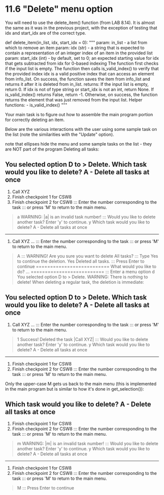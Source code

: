 # 11.6 "Delete" menu option

You will need to use the delete_item() function (from LAB 8.14). It is almost the same as it was in the previous project, with the exception of testing that idx and start_idx are of the correct type.

def delete_item(in_list, idx, start_idx = 0):
    """
    param: in_list - a list from which to remove an item
    param: idx (str) - a string that is expected to
            contain a representation of an integer index
            of an item in the provided list
    param: start_idx (int) - by default, set to 0;
            an expected starting value for idx that
            gets subtracted from idx for 0-based indexing
    The function first checks if the input list is empty.
    The function then calls is_valid_index() to verify
    that the provided index idx is a valid positive
    index that can access an element from info_list.
    On success, the function saves the item from info_list
    and returns it after it is deleted from in_list.
    returns:
    If the input list is empty, return 0.
    If idx is not of type string or start_idx is not an int, return None.
    If is_valid_index() returns False, return -1.
    Otherwise, on success, the function returns the element
    that was just removed from the input list.
    Helper functions:
    - is_valid_index()
    """

Your main task is to figure out how to assemble the main program portion for correctly deleting an item.

Below are the various interactions with the user using some sample task on the list (note the similarities with the "Update" option).

note that ellipses hide the menu and some sample tasks on the list - they are NOT part of the program
Deleting all tasks:

You selected option D to > Delete.
Which task would you like to delete?
A - Delete all tasks at once
------------------------------------------
1. Call XYZ
2. Finish checkpoint 1 for CSW8
3. Finish checkpoint 2 for CSW8
::: Enter the number corresponding to the task
::: or press 'M' to return to the main menu.
> a
WARNING: |a| is an invalid task number!
::: Would you like to delete another task? Enter 'y' to continue.
> y
Which task would you like to delete?
A - Delete all tasks at once
------------------------------------------
1. Call XYZ
...
::: Enter the number corresponding to the task
::: or press 'M' to return to the main menu.
> A
::: WARNING! Are you sure you want to delete All tasks?
::: Type Yes to continue the deletion.
> Yes
Deleted all tasks.
::: Press Enter to continue
==========================
What would you like to do?
...
==========================
::: Enter a menu option
> d
You selected option D to > Delete.
WARNING: There is nothing to delete!
When deleting a regular task, the deletion is immediate:

You selected option D to > Delete.
Which task would you like to delete?
A - Delete all tasks at once
------------------------------------------
1. Call XYZ
...
::: Enter the number corresponding to the task
::: or press 'M' to return to the main menu.
> 1
Success!
Deleted the task |Call XYZ|
::: Would you like to delete another task? Enter 'y' to continue.
> y
Which task would you like to delete?
A - Delete all tasks at once
------------------------------------------
1. Finish checkpoint 1 for CSW8
2. Finish checkpoint 2 for CSW8
::: Enter the number corresponding to the task
::: or press 'M' to return to the main menu.
>
Only the upper-case M gets us back to the main menu (this is implemented in the main program but is similar to how it's done in get_selection()):

Which task would you like to delete?
A - Delete all tasks at once
------------------------------------------
1. Finish checkpoint 1 for CSW8
2. Finish checkpoint 2 for CSW8
::: Enter the number corresponding to the task
::: or press 'M' to return to the main menu.
> m
WARNING: |m| is an invalid task number!
::: Would you like to delete another task? Enter 'y' to continue.
> y
Which task would you like to delete?
A - Delete all tasks at once
------------------------------------------
1. Finish checkpoint 1 for CSW8
2. Finish checkpoint 2 for CSW8
::: Enter the number corresponding to the task
::: or press 'M' to return to the main menu.
> M
::: Press Enter to continue